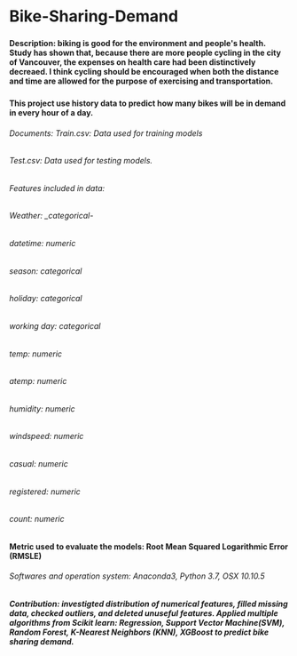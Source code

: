 # Bike-Sharing-Demand
###
#### Description: biking is good for the environment and people's health. Study has shown that, because there are more people cycling in the city of Vancouver, the expenses on health care had been distinctively decreaed. I think cycling should be encouraged when both the distance and time are allowed for the purpose of exercising and transportation. 
###
####  This project use history data to predict how many bikes will be in demand in every hour of a day.
###### Documents: Train.csv: Data used for training models
######            Test.csv: Data used for testing models.
###### Features included in data:
###### Weather: _categorical-
###### datetime: _numeric_  
###### season: _categorical_
###### holiday: _categorical_
###### working day: _categorical_
###### temp: _numeric_
###### atemp: _numeric_
###### humidity: _numeric_
###### windspeed: _numeric_
###### casual: _numeric_
###### registered: _numeric_
###### count: _numeric_

#### Metric used to evaluate the models: Root Mean Squared Logarithmic Error (RMSLE)



###### Softwares and operation system: Anaconda3, Python 3.7, OSX 10.10.5
##### Contribution: investigted distribution of numerical features, filled missing data, checked outliers, and deleted unuseful features. Applied multiple algorithms from Scikit learn: Regression, Support Vector Machine(SVM), Random Forest, K-Nearest Neighbors (KNN), XGBoost to predict bike sharing demand.



